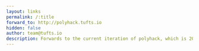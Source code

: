 ```yaml
---
layout: links
permalink: /:title
forward_to: http://polyhack.tufts.io
hidden: false
author: team@tufts.io
description: Forwards to the current iteration of polyhack, which is 2016.polyhack.tufts.io as of writing
---
```

